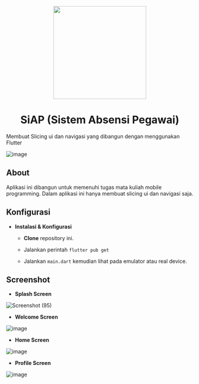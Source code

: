 <div align="center"><img src="https://user-images.githubusercontent.com/113486720/231604791-4cc8f392-a544-467e-8bb2-93b6ba9939f8.png" height=250 width=250 </img></div>

# <div align="center">SiAP (Sistem Absensi Pegawai)</div>
Membuat Slicing ui dan navigasi yang dibangun dengan menggunakan Flutter

<img style = "max-width= 100%;" alt="image" src="https://user-images.githubusercontent.com/113486720/231608176-5677cdec-2f70-4aae-b17b-6ba8b57b871b.png">

## About
Aplikasi ini dibangun untuk memenuhi tugas mata kuliah mobile programming. Dalam aplikasi ini hanya membuat slicing ui dan navigasi saja.

## Konfigurasi
* **Instalasi & Konfigurasi**

  + **Clone** repository ini.
  
  + Jalankan perintah `flutter pub get`
  
  + Jalankan `main.dart` kemudian lihat pada emulator atau real device.

## Screenshot 
+ **Splash Screen**

![Screenshot (95)](https://user-images.githubusercontent.com/113486720/231599687-c50602be-33f9-47ca-96f3-e8e006218883.png)

+ **Welcome Screen**

![image](https://user-images.githubusercontent.com/113486720/231603820-15144513-da73-4aaf-9f41-fde83610d1f4.png)

+ **Home Screen**

![image](https://user-images.githubusercontent.com/113486720/231604049-0fc78e4a-fea2-4de7-b1b9-c171be61c5ab.png)

+ **Profile Screen**

![image](https://user-images.githubusercontent.com/113486720/231604164-bee27373-9958-4f0b-b0cf-053fce59bff9.png)
